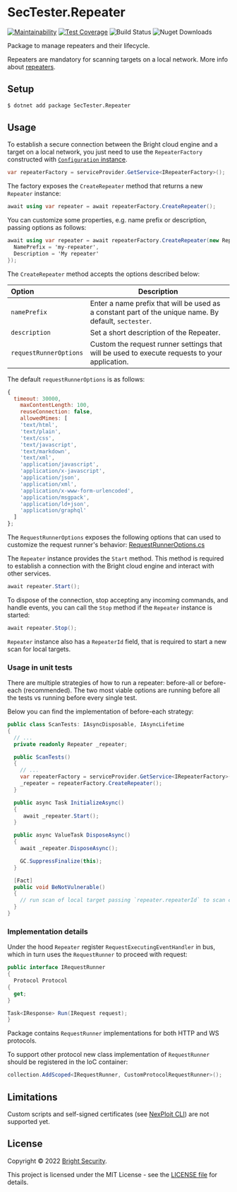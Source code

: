 # SecTester.Repeater

[![Maintainability](https://api.codeclimate.com/v1/badges/c92a6cb490b75c55133a/maintainability)](https://codeclimate.com/github/NeuraLegion/sectester-net/maintainability)
[![Test Coverage](https://api.codeclimate.com/v1/badges/c92a6cb490b75c55133a/test_coverage)](https://codeclimate.com/github/NeuraLegion/sectester-net/test_coverage)
![Build Status](https://github.com/NeuraLegion/sectester-net/actions/workflows/coverage.yml/badge.svg?branch=master&event=push)
![Nuget Downloads](https://img.shields.io/nuget/dt/SecTester.Repeater)

Package to manage repeaters and their lifecycle.

Repeaters are mandatory for scanning targets on a local network.
More info about [repeaters](https://docs.brightsec.com/docs/on-premises-repeater-local-agent).

## Setup

```bash
$ dotnet add package SecTester.Repeater
```

## Usage

To establish a secure connection between the Bright cloud engine and a target on a local network, you just need to use the `RepeaterFactory` constructed with [`Configuration` instance](https://github.com/NeuraLegion/sectester-net/tree/master/src/SecTester.Core#configuration).

```csharp
var repeaterFactory = serviceProvider.GetService<IRepeaterFactory>();
```

The factory exposes the `CreateRepeater` method that returns a new `Repeater` instance:

```csharp
await using var repeater = await repeaterFactory.CreateRepeater();
```

You can customize some properties, e.g. name prefix or description, passing options as follows:

```csharp
await using var repeater = await repeaterFactory.CreateRepeater(new RepeaterOptions {
  NamePrefix = 'my-repeater',
  Description = 'My repeater'
});
```

The `CreateRepeater` method accepts the options described below:

| Option                 | Description                                                                                           |
| :--------------------- | ----------------------------------------------------------------------------------------------------- |
| `namePrefix`           | Enter a name prefix that will be used as a constant part of the unique name. By default, `sectester`. |
| `description`          | Set a short description of the Repeater.                                                              |
| `requestRunnerOptions` | Custom the request runner settings that will be used to execute requests to your application.         |

The default `requestRunnerOptions` is as follows:

```js
{
  timeout: 30000,
    maxContentLength: 100,
    reuseConnection: false,
    allowedMimes: [
    'text/html',
    'text/plain',
    'text/css',
    'text/javascript',
    'text/markdown',
    'text/xml',
    'application/javascript',
    'application/x-javascript',
    'application/json',
    'application/xml',
    'application/x-www-form-urlencoded',
    'application/msgpack',
    'application/ld+json',
    'application/graphql'
  ]
};
```

The `RequestRunnerOptions` exposes the following options that can used to customize the request runner's behavior: [RequestRunnerOptions.cs](https://github.com/NeuraLegion/sectester-net/blob/master/src/SecTester.Repeater/Runners/RequestRunnerOptions.cs)

The `Repeater` instance provides the `Start` method. This method is required to establish a connection with the Bright cloud engine and interact with other services.

```csharp
await repeater.Start();
```

To dispose of the connection, stop accepting any incoming commands, and handle events, you can call the `Stop` method if the `Repeater` instance is started:

```csharp
await repeater.Stop();
```

`Repeater` instance also has a `RepeaterId` field, that is required to start a new scan for local targets.

### Usage in unit tests

There are multiple strategies of how to run a repeater: before-all or before-each (recommended).
The two most viable options are running before all the tests vs running before every single test.

Below you can find the implementation of before-each strategy:

```csharp
public class ScanTests: IAsyncDisposable, IAsyncLifetime
{
  // ...
  private readonly Repeater _repeater;

  public ScanTests()
  {
    // ...
    var repeaterFactory = serviceProvider.GetService<IRepeaterFactory>();
    _repeater = repeaterFactory.CreateRepeater();
  }

  public async Task InitializeAsync()
  {
     await _repeater.Start();
  }

  public async ValueTask DisposeAsync()
  {
    await _repeater.DisposeAsync();

    GC.SuppressFinalize(this);
  }

  [Fact]
  public void BeNotVulnerable()
  {
    // run scan of local target passing `repeater.repeaterId` to scan config
  }
}
```

### Implementation details

Under the hood `Repeater` register `RequestExecutingEventHandler` in bus,
which in turn uses the `RequestRunner` to proceed with request:

```csharp
public interface IRequestRunner
{
  Protocol Protocol
{
  get;
}

Task<IResponse> Run(IRequest request);
}
```

Package contains `RequestRunner` implementations for both HTTP and WS protocols.

To support other protocol new class implementation of `RequestRunner` should be registered in the IoC container:

```csharp
collection.AddScoped<IRequestRunner, CustomProtocolRequestRunner>();
```

## Limitations

Custom scripts and self-signed certificates (see [NexPloit CLI](https://www.npmjs.com/package/@neuralegion/nexploit-cli)) are not supported yet.

## License

Copyright © 2022 [Bright Security](https://brightsec.com/).

This project is licensed under the MIT License - see the [LICENSE file](LICENSE) for details.

